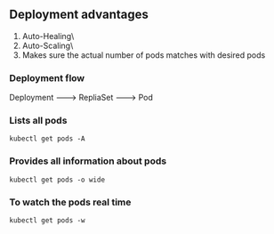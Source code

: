 ## Deployment advantages
1. Auto-Healing\
2. Auto-Scaling\
3. Makes sure the actual number of pods matches with desired pods

### Deployment flow
Deployment ---> RepliaSet ---> Pod

### Lists all pods
```
kubectl get pods -A
```
### Provides all information about pods
```
kubectl get pods -o wide
```
### To watch the pods real time
```
kubectl get pods -w
```
